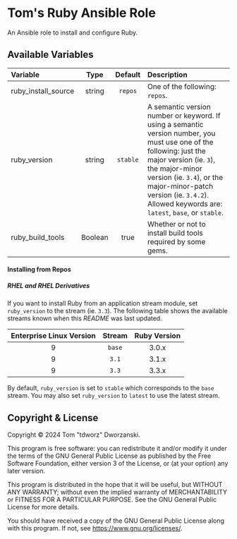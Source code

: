 # Tom's Ruby Ansible Role

An Ansible role to install and configure Ruby.

## Available Variables

| Variable            |  Type   | Default  | Description                                                                                                                                                                                                                                                                              |
|:--------------------|:-------:|:--------:|:-----------------------------------------------------------------------------------------------------------------------------------------------------------------------------------------------------------------------------------------------------------------------------------------|
| ruby_install_source | string  | `repos`  | One of the following: `repos`.                                                                                                                                                                                                                                                           |
| ruby_version        | string  | `stable` | A semantic version number or keyword. If using a semantic version number, you must use one of the following: just the major version (ie. `3`), the major-minor version (ie. `3.4`), or the major-minor-patch version (ie. `3.4.2`). Allowed keywords are: `latest`, `base`, or `stable`. |
| ruby_build_tools    | Boolean |   true   | Whether or not to install build tools required by some gems.                                                                                                                                                                                                                             |

#### Installing from Repos

##### RHEL and RHEL Derivatives

If you want to install Ruby from an application stream module, set
`ruby_version` to the stream (ie. `3.3`). The following table shows the
available streams known when this _README_ was last updated.

| Enterprise Linux Version | Stream | Ruby Version |
|:------------------------:|:------:|:------------:|
| 9                        | `base` | 3.0.x        |
| 9                        | `3.1`  | 3.1.x        |
| 9                        | `3.3`  | 3.3.x        |

By default, `ruby_version` is set to `stable` which corresponds to the `base`
stream. You may also set `ruby_version` to `latest` to use the latest stream.

## Copyright &amp; License

Copyright © 2024 Tom "tdworz" Dworzanski.

This program is free software: you can redistribute it and/or modify it under
the terms of the GNU General Public License as published by the Free Software
Foundation, either version 3 of the License, or (at your option) any later
version.

This program is distributed in the hope that it will be useful, but WITHOUT ANY
WARRANTY; without even the implied warranty of MERCHANTABILITY or FITNESS FOR A
PARTICULAR PURPOSE. See the GNU General Public License for more details.

You should have received a copy of the GNU General Public License along with
this program. If not, see <https://www.gnu.org/licenses/>.
